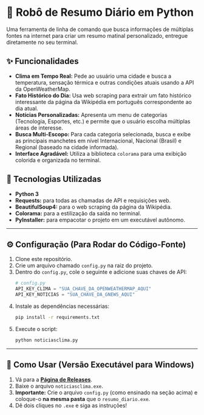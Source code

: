# 🤖 Robô de Resumo Diário em Python

Uma ferramenta de linha de comando que busca informações de múltiplas fontes na internet para criar um resumo matinal personalizado, entregue diretamente no seu terminal.

## ✨ Funcionalidades

-   **Clima em Tempo Real:** Pede ao usuário uma cidade e busca a temperatura, sensação térmica e outras condições atuais usando a API da OpenWeatherMap.
-   **Fato Histórico do Dia:** Usa web scraping para extrair um fato histórico interessante da página da Wikipédia em português correspondente ao dia atual.
-   **Notícias Personalizadas:** Apresenta um menu de categorias (Tecnologia, Esportes, etc.) e permite que o usuário escolha múltiplas áreas de interesse.
-   **Busca Multi-Escopo:** Para cada categoria selecionada, busca e exibe as principais manchetes em nível Internacional, Nacional (Brasil) e Regional (baseado na cidade informada).
-   **Interface Agradável:** Utiliza a biblioteca `colorama` para uma exibição colorida e organizada no terminal.

## 🔧 Tecnologias Utilizadas

-   **Python 3**
-   **Requests:** para todas as chamadas de API e requisições web.
-   **BeautifulSoup4:** para o web scraping da página da Wikipédia.
-   **Colorama:** para a estilização da saída no terminal.
-   **PyInstaller:** para empacotar o projeto em um executável autônomo.

---

## ⚙️ Configuração (Para Rodar do Código-Fonte)

1.  Clone este repositório.
2.  Crie um arquivo chamado `config.py` na raiz do projeto.
3.  Dentro do `config.py`, cole o seguinte e adicione suas chaves de API:
    ```python
    # config.py
    API_KEY_CLIMA = "SUA_CHAVE_DA_OPENWEATHERMAP_AQUI"
    API_KEY_NOTICIAS = "SUA_CHAVE_DA_GNEWS_AQUI"
    ```
4.  Instale as dependências necessárias:
    ```bash
    pip install -r requirements.txt
    ```
5.  Execute o script:
    ```bash
    python noticiasclima.py
    ```

---

## 🚀 Como Usar (Versão Executável para Windows)

1.  Vá para a **[Página de Releases](https://github.com/allymonteiro/resumo-diario-python/releases)**.
2.  Baixe o arquivo `noticiasclima.exe`.
3.  **Importante:** Crie o arquivo `config.py` (como ensinado na seção acima) e coloque-o **na mesma pasta** que o `resumo_diario.exe`.
4.  Dê dois cliques no `.exe` e siga as instruções!